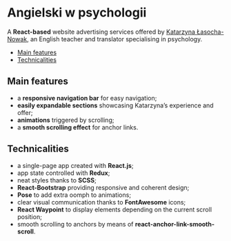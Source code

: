 # Angielski w psychologii

A **React-based** website advertising services offered by [Katarzyna Łasocha-Nowak](https://angwpsycho.netlify.com/), an English teacher and translator specialising in psychology.

* [Main features](#main-features)
* [Technicalities](#technicalities)

## Main features

* a **responsive navigation bar** for easy navigation;
* **easily expandable sections** showcasing Katarzyna’s experience and offer;
* **animations** triggered by scrolling;
* a **smooth scrolling effect** for anchor links.

## Technicalities

* a single-page app created with **React.js**;
* app state controlled with **Redux**;
* neat styles thanks to **SCSS**;
* **React-Bootstrap** providing responsive and coherent design;
* **Pose** to add extra oomph to animations;
* clear visual communication thanks to **FontAwesome** icons;
* **React Waypoint** to display elements depending on the current scroll position;
* smooth scrolling to anchors by means of **react-anchor-link-smooth-scroll**.
